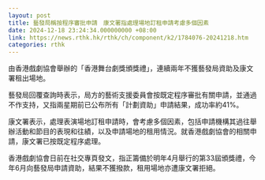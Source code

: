 ```yaml
---
layout: post
title: 藝發局稱按程序審批申請　康文署指處理場地訂租申請考慮多個因素
date: 2024-12-18 23:24:34.000000000 +08:00
link: https://news.rthk.hk/rthk/ch/component/k2/1784076-20241218.htm
categories: rthk
---
```


由香港戲劇協會舉辦的「香港舞台劇獎頒獎禮」，連續兩年不獲藝發局資助及康文署租出場地。

藝發局回覆查詢時表示，局方的藝術支援委員會按既定程序審批有關申請，並通過不作支持，又指兩星期前已公布所有「計劃資助」申請結果，成功率約41%。

康文署表示，處理表演場地訂租申請時，會考慮多個因素，包括申請機構其過往舉辦活動和節目的表現和往績，以及申請場地的租用情況。就香港戲劇協會的相關申請，康文署已按既定程序處理。

香港戲劇協會日前在社交專頁發文，指正籌備於明年4月舉行的第33屆頒獎禮，今年6月向藝發局申請資助，結果不獲撥款，租用場地亦遭康文署拒絕。
